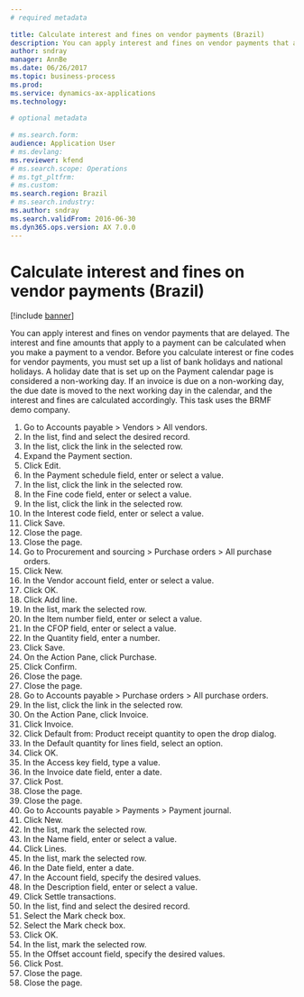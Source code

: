 ```yaml
--- 
# required metadata 
 
title: Calculate interest and fines on vendor payments (Brazil)
description: You can apply interest and fines on vendor payments that are delayed. 
author: sndray
manager: AnnBe 
ms.date: 06/26/2017
ms.topic: business-process 
ms.prod:  
ms.service: dynamics-ax-applications 
ms.technology:  
 
# optional metadata 
 
# ms.search.form:   
audience: Application User 
# ms.devlang:  
ms.reviewer: kfend
# ms.search.scope: Operations 
# ms.tgt_pltfrm:  
# ms.custom:  
ms.search.region: Brazil
# ms.search.industry: 
ms.author: sndray
ms.search.validFrom: 2016-06-30 
ms.dyn365.ops.version: AX 7.0.0 
---
```

# Calculate interest and fines on vendor payments (Brazil)

[!include [banner](../../includes/banner.md)]

You can apply interest and fines on vendor payments that are delayed. The interest and fine amounts that apply to a payment can be calculated when you make a payment to a vendor. Before you calculate interest or fine codes for vendor payments, you must set up a list of bank holidays and national holidays. A holiday date that is set up on the Payment calendar page is considered a non-working day. If an invoice is due on a non-working day, the due date is moved to the next working day in the calendar, and the interest and fines are calculated accordingly. This task uses the BRMF demo company.

1. Go to Accounts payable > Vendors > All vendors.
2. In the list, find and select the desired record.
3. In the list, click the link in the selected row.
4. Expand the Payment section.
5. Click Edit.
6. In the Payment schedule field, enter or select a value.
7. In the list, click the link in the selected row.
8. In the Fine code field, enter or select a value.
9. In the list, click the link in the selected row.
10. In the Interest code field, enter or select a value.
11. Click Save.
12. Close the page.
13. Close the page.
14. Go to Procurement and sourcing > Purchase orders > All purchase orders.
15. Click New.
16. In the Vendor account field, enter or select a value.
17. Click OK.
18. Click Add line.
19. In the list, mark the selected row.
20. In the Item number field, enter or select a value.
21. In the CFOP field, enter or select a value.
22. In the Quantity field, enter a number.
23. Click Save.
24. On the Action Pane, click Purchase.
25. Click Confirm.
26. Close the page.
27. Close the page.
28. Go to Accounts payable > Purchase orders > All purchase orders.
29. In the list, click the link in the selected row.
30. On the Action Pane, click Invoice.
31. Click Invoice.
32. Click Default from: Product receipt quantity to open the drop dialog.
33. In the Default quantity for lines field, select an option.
34. Click OK.
35. In the Access key field, type a value.
36. In the Invoice date field, enter a date.
37. Click Post.
38. Close the page.
39. Close the page.
40. Go to Accounts payable > Payments > Payment journal.
41. Click New.
42. In the list, mark the selected row.
43. In the Name field, enter or select a value.
44. Click Lines.
45. In the list, mark the selected row.
46. In the Date field, enter a date.
47. In the Account field, specify the desired values.
48. In the Description field, enter or select a value.
49. Click Settle transactions.
50. In the list, find and select the desired record.
51. Select the Mark check box.
52. Select the Mark check box.
53. Click OK.
54. In the list, mark the selected row.
55. In the Offset account field, specify the desired values.
56. Click Post.
57. Close the page.
58. Close the page.

